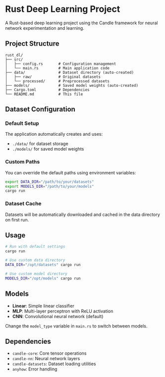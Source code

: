 # Rust Deep Learning Project

A Rust-based deep learning project using the Candle framework for neural network experimentation and learning.

## Project Structure

```
rust_dl/
├── src/
│   ├── config.rs       # Configuration management
│   └── main.rs         # Main application code
├── data/               # Dataset directory (auto-created)
│   ├── raw/            # Original datasets
│   └── processed/      # Preprocessed datasets
├── models/             # Saved model weights (auto-created)
├── Cargo.toml          # Dependencies
└── README.md           # This file
```

## Dataset Configuration

### Default Setup
The application automatically creates and uses:
- `./data/` for dataset storage
- `./models/` for saved model weights

### Custom Paths
You can override the default paths using environment variables:

```bash
export DATA_DIR="/path/to/your/datasets"
export MODELS_DIR="/path/to/your/models"
cargo run
```

### Dataset Cache
Datasets will be automatically downloaded and cached in the data directory on first run.

## Usage

```bash
# Run with default settings
cargo run

# Use custom data directory
DATA_DIR="/opt/datasets" cargo run

# Use custom model directory
MODELS_DIR="/opt/models" cargo run
```

## Models
- **Linear**: Simple linear classifier
- **MLP**: Multi-layer perceptron with ReLU activation
- **CNN**: Convolutional neural network (default)

Change the `model_type` variable in `main.rs` to switch between models.

## Dependencies
- `candle-core`: Core tensor operations
- `candle-nn`: Neural network layers
- `candle-datasets`: Dataset loading utilities
- `anyhow`: Error handling
